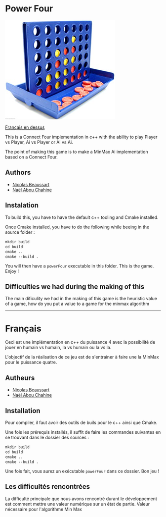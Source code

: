 # Power Four

![ConnectFour](./.github/power.jpg)

[Français en dessus](#Français)

This is a Connect Four implementation in c++ with the ability to play Player vs Player, Ai vs Player or Ai vs Ai.

The point of making this game is to make a MinMax Ai implementation based on a Connect Four.

## Authors

* [Nicolas Beaussart](https://github.com/beaussart)
* [Naël Abou Chahine](https://github.com/NaelFR)

## Instalation

To build this, you have to have the default c++ tooling and Cmake installed.

Once Cmake installed, you have to do the following while beeing in the source folder :

```
mkdir build
cd build
cmake ..
cmake --build .
```

You will then have a `powerFour` executable in this folder. This is the game. Enjoy !

## Difficulties we had during the making of this

The main dificulity we had in the making of this game is the heuristic value of a game, how do you put a value to a game for the minmax algorithm

---

# Français

Ceci est une implémentation en c++ du puissance 4 avec la possibilité de jouer en humain vs humain, Ia vs humain ou Ia vs Ia.

L'objectif de la réalisation de ce jeu est de s'entrainer à faire une Ia MinMax pour le puissance quatre.

## Autheurs

* [Nicolas Beaussart](https://github.com/beaussart)
* [Naël Abou Chahine](https://github.com/NaelFR)

## Installation

Pour compiler, il faut avoir des outils de buils pour le c++ ainsi que Cmake.

Une fois les prérequis installés, il suffit de faire les commandes suivantes en se trouvant dans le dossier des sources :

```
mkdir build
cd build
cmake ..
cmake --build .
```

Une fois fait, vous aurez un exécutable `powerFour` dans ce dossier. Bon jeu !

## Les difficultés rencontrées

La difficulté principale que nous avons rencontré durant le développement est comment mettre une valeur numérique sur un état de partie. Valeur nécessaire pour l'algorithme Min Max